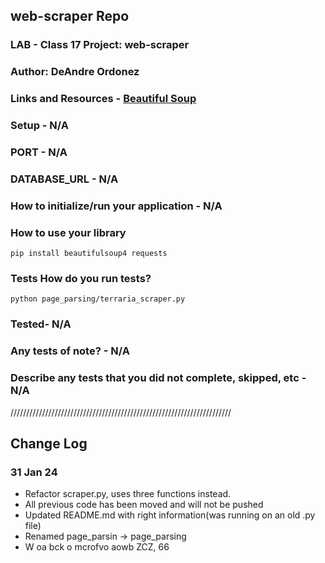 ## web-scraper Repo

### LAB - Class 17 Project: web-scraper

### Author: DeAndre Ordonez

### Links and Resources - [Beautiful Soup](https://beautiful-soup-4.readthedocs.io/en/latest/)

### Setup - N/A

### PORT - N/A

### DATABASE_URL - N/A

### How to initialize/run your application - N/A

### How to use your library

`pip install beautifulsoup4 requests`

### Tests How do you run tests?

`python page_parsing/terraria_scraper.py`

### Tested- N/A

### Any tests of note? - N/A

### Describe any tests that you did not complete, skipped, etc - N/A

//////////////////////////////////////////////////////////////////////

## Change Log

### 31 Jan 24

- Refactor scraper.py, uses three functions instead.
- All previous code has been moved and will not be pushed
- Updated README.md with right information(was running on an old .py file)
- Renamed page_parsin -> page_parsing
- W oa bck o mcrofvo aowb ZCZ, 66